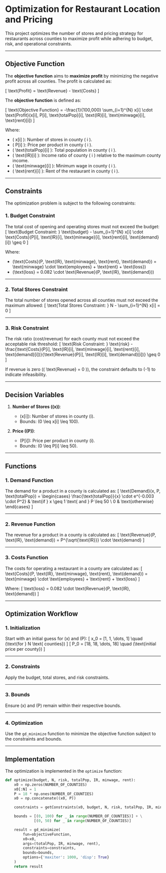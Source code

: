 # Optimization for Restaurant Location and Pricing

This project optimizes the number of stores and pricing strategy for restaurants across counties to maximize profit while adhering to budget, risk, and operational constraints.

---

## Objective Function

The **objective function** aims to **maximize profit** by minimizing the negative profit across all counties. The profit is calculated as:

\[
\text{Profit} = \text{Revenue} - \text{Costs}
\]

The **objective function** is defined as:

\[
\text{Objective Function} = -\frac{1}{100,000} \sum_{i=1}^{N} x[i] \cdot \text{Profit}(x[i], P[i], \text{totalPop}[i], \text{IR}[i], \text{minwage}[i], \text{rent}[i])
\]

Where:
- \( x[i] \): Number of stores in county \( i \).
- \( P[i] \): Price per product in county \( i \).
- \( \text{totalPop}[i] \): Total population in county \( i \).
- \( \text{IR}[i] \): Income ratio of county \( i \) relative to the maximum county income.
- \( \text{minwage}[i] \): Minimum wage in county \( i \).
- \( \text{rent}[i] \): Rent of the restaurant in county \( i \).

---

## Constraints

The optimization problem is subject to the following constraints:

### 1. Budget Constraint
The total cost of opening and operating stores must not exceed the budget:
\[
\text{Budget Constraint: } \text{budget} - \sum_{i=1}^{N} x[i] \cdot \text{Costs}(P[i], \text{IR}[i], \text{minwage}[i], \text{rent}[i], \text{demand}[i]) \geq 0
\]

Where:
- \(\text{Costs}(P, \text{IR}, \text{minwage}, \text{rent}, \text{demand}) = \text{minwage} \cdot \text{employees} + \text{rent} + \text{loss}\)
- \(\text{loss} = 0.082 \cdot \text{Revenue}(P, \text{IR}, \text{demand})\)

---

### 2. Total Stores Constraint
The total number of stores opened across all counties must not exceed the maximum allowed:
\[
\text{Total Stores Constraint: } N - \sum_{i=1}^{N} x[i] = 0
\]

---

### 3. Risk Constraint
The risk ratio (cost/revenue) for each county must not exceed the acceptable risk threshold:
\[
\text{Risk Constraint: } \text{risk} - \frac{\text{Costs}(P[i], \text{IR}[i], \text{minwage}[i], \text{rent}[i], \text{demand}[i])}{\text{Revenue}(P[i], \text{IR}[i], \text{demand}[i])} \geq 0
\]

If revenue is zero (\( \text{Revenue} = 0 \)), the constraint defaults to \(-1\) to indicate infeasibility.

---

## Decision Variables

1. **Number of Stores (\(x\))**:
   - \(x[i]\): Number of stores in county \(i\).
   - Bounds: \(0 \leq x[i] \leq 100\).

2. **Price (\(P\))**:
   - \(P[i]\): Price per product in county \(i\).
   - Bounds: \(0 \leq P[i] \leq 50\).

---

## Functions

### 1. Demand Function
The demand for a product in a county is calculated as:
\[
\text{Demand}(x, P, \text{totalPop}) = 
\begin{cases} 
\frac{\text{totalPop}}{x} \cdot e^{-0.003 \cdot P^2} & \text{if } x \geq 1 \text{ and } P \leq 50 \\
0 & \text{otherwise}
\end{cases}
\]

---

### 2. Revenue Function
The revenue for a product in a county is calculated as:
\[
\text{Revenue}(P, \text{IR}, \text{demand}) = P^{\sqrt{\text{IR}}} \cdot \text{demand}
\]

---

### 3. Costs Function
The costs for operating a restaurant in a county are calculated as:
\[
\text{Costs}(P, \text{IR}, \text{minwage}, \text{rent}, \text{demand}) = \text{minwage} \cdot \text{employees} + \text{rent} + \text{loss}
\]

Where:
\[
\text{loss} = 0.082 \cdot \text{Revenue}(P, \text{IR}, \text{demand})
\]

---

## Optimization Workflow

### 1. Initialization
Start with an initial guess for \(x\) and \(P\):
\[
x_0 = [1, 1, \dots, 1] \quad (\text{for } N \text{ counties})
\]
\[
P_0 = [18, 18, \dots, 18] \quad (\text{initial price per county})
\]

---

### 2. Constraints
Apply the budget, total stores, and risk constraints.

---

### 3. Bounds
Ensure \(x\) and \(P\) remain within their respective bounds.

---

### 4. Optimization
Use the `gd_minimize` function to minimize the objective function subject to the constraints and bounds.

---

## Implementation

The optimization is implemented in the `optimize` function:
```python
def optimize(budget, N, risk, totalPop, IR, minwage, rent):
    x0 = np.zeros(NUMBER_OF_COUNTIES)
    x0[:N] = 1
    P = 18 * np.ones(NUMBER_OF_COUNTIES)
    x0 = np.concatenate((x0, P))

    constraints = getConstraints(x0, budget, N, risk, totalPop, IR, minwage, rent)

    bounds = [(0, 100) for _ in range(NUMBER_OF_COUNTIES)] + \
             [(0, 50) for _ in range(NUMBER_OF_COUNTIES)]

    result = gd_minimize(
        fun=objectiveFunction,
        x0=x0,
        args=(totalPop, IR, minwage, rent),
        constraints=constraints,
        bounds=bounds,
        options={'maxiter': 1000, 'disp': True}
    )
    return result